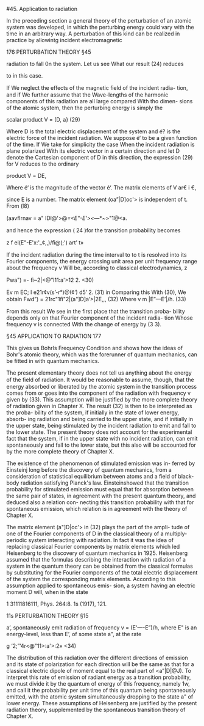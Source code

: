#45. Application to radiation

In the preceding section a general theory of the perturbation of an
atomic system was developed, in which the perturbing energy could
vary with the time in an arbitrary way. A perturbation of this
kind can be realized in practice by allowintg incident electromagnetic

176 PERTURBATION THEORY §45

radiation to fall 0n the system. Let us see What our result (24) reduces

to in this case.

If We neglect the effects of the magnetic ﬁeld of the incident radia-
tion, and if We further assume that the Wave-lengths of the harmonic
components of this radiation are all large compared With tho dimen-
sions of the atomic system, then the perturbing energy is simply the

scalar product V = (D, a} (29)

Where D is the total electric displacement of the system and é? is
the electric force of the incident radiation. We suppose é‘ to be a
given function of the time. If We take for simplicity the case When
the incident radiation is plane polarized With its electric vector in
a certain direction and let D denote the Cartesian component of D
in this direction, the expression (29) for V reduces to the ordinary

product V = DE,

Where é‘ is the magnitude of the vector é‘. The matrix elements of
V ar€ <anlVloir> i <OzrrRDRar>€,

since E is a number. The matrix element (oa”|D]oc'> is independent
of t. From (l8)

(aavﬂrnav = a" IDl@'>@*=<E"-E’><*—*~>"1@<a.

and hence the expression ( 24 )for the transition probability becomes

z
f ei(E"-E'x:'_¢,,)/ﬁ@(;') art’
t»

If the incident radiation during the time interval to to t is resolved
into its Fourier components, the energy crossing unit area per unit
frequency range about the frequency v Will be, according to classical
electrodynamics, z

Pwa") =- ﬁ~2|<@”l11:a'>12 2. <30)

   

   

Ev m EC; I e21r¢v(s’-r°)@(¢’) d5’ 2. (31)
in
Comparing this With (30), We obtain
Fwd”) = 21rc"1ﬁ"2|(a"]D]a‘>|2E,,, (32)
Where v m |E”—E’|/h. (33)

From this result We see in the first place that the transition proba-
bility depends only on that Fourier component of the incident radia-
tion Whose frequency v is connected With the change of energy by (3 3).

§45 APPLICATION TO RADIATION 177

This gives us Bohrls Frequency Condition and shows how the ideas
of Bohr's atomic theory, which was the forerunner of quantum
mechanics, can be fitted in with quantum mechanics.

The present elementary theory does not tell us anything about the
energy of the ﬁeld of radiation. It would be reasonable to assume,
though, that the energy absorbed or liberated by the atomic system
in the transition process comes from or goes into the component of
the radiation with frequency v given by (33). This assumption will
be justified by the more complete theory of radiation given in
Chapter X. The result (32) is then to be interpreted as the proba-
bility of the system, if initially in the state of lower energy, absorb-
ing radiation and being carried to the upper state, and if initially in
the upper state, being stimulated by the incident radiation to emit
and fall to the lower state. The present theory does not account for
the experimental fact that the system, if in the upper state with no
incident radiation, can emit spontaneously and fall to the lower state,
but this also will be accounted for by the more complete theory of
Chapter X.

The existence of the phenomenon of stimulated emission was in-
ferred by Einsteinj long before the discovery of quantum mechanics,
from a consideration of statistical equilibrium between atoms and a
field of black-body radiation satisfying Planck's law. Einsteinshowed
that the transition probability for stimulated emission must equal
that for absorption between the same pair of states, in agreement
with the present quantum theory, and deduced also a relation con-
necting this transition probability with that for spontaneous emission,
which relation is in agreement with the theory of Chapter X.

The matrix element (a"]D|oc'> in (32) plays the part of the ampli-
tude of one of the Fourier components of D in the classical theory of
a multiply-periodic system interacting with radiation. In fact it was
the idea of replacing classical Fourier components by matrix elements
which led Heisenberg to the discovery of quantum mechanics in 1925.
Heisenberg assumed that the formulas describing the interaction with
radiation of a system in the quantum theory can be obtained from
the classical formulas by substituting for the Fourier components of
the total electric displacement of the system the corresponding matrix
elements. According to this assumption applied to spontaneous emis-
sion, a system having an electric moment D will, when in the state

1 31111816111, Phys. 264:8. 1s (1917), 121.

11s PERTURBATION THEORY §15

a’, spontaneously emit radiation of frequency v = (E'—-E”)/h, where
E" is an energy-level, less than E’, of some state a", at the rate

g ‘2;”’4r<@"11>:a'>:2» <34)

The distribution of this radiation over the different directions of
emission and its state of polarization for each direction will be the
same as that for a classical electric dipole of moment equal to the
real part of <a”|D|@J). To interpret this rate of emission of radiant
energy as a transition probability, we must divide it by the quantum
of energy of this frequency, namely 1w, and call it the probability per
unit time of this quantum being spontaneously emitted, with the
atomic system simultaneously dropping to the state a" of lower
energy. These assumptions of Heisenberg are justified by the present
radiation theory, supplemented by the spontaneous transition theory
of Chapter X.
